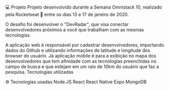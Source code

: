 

💻 Projeto
Projeto desenvolvido durante a Semana Omnistack 10, realizado pela Rocketseat 🚀 entre os dias 13 e 17 de janeiro de 2020.

O desafio foi desenvolver o "DevRadar", que visa conectar desenvolvedores próximos a você que trabalham com as mesmas tecnologias.


A aplicação web é responsável por cadastrar desenvolvedores, importando dados do Github e utilizando informações de latitude e longitude dos browser do usuário. Já aplicação mobile é para a exibição no mapa dos desenvolvedores que tem afinidade com as tecnologias preenchidas no campo de busca e que estejam em um raio de 10km do usuário que faz a pesquisa.
Tecnologias utilizadas

⚙ Tecnologias usadas
    Node.JS
    React
    React Native
    Expo
    MongoDB
